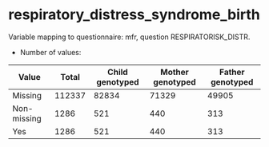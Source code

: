 # respiratory_distress_syndrome_birth
Variable mapping to questionnaire: mfr, question RESPIRATORISK_DISTR.
- Number of values:

| Value | Total | Child genotyped | Mother genotyped | Father genotyped |
| ----- | ----- | --------------- | ---------------- | ---------------- |
| Missing | 112337 | 82834 | 71329 | 49905 |
| Non-missing | 1286 | 521 | 440 | 313 |
| Yes | 1286 | 521 | 440 |313 |




